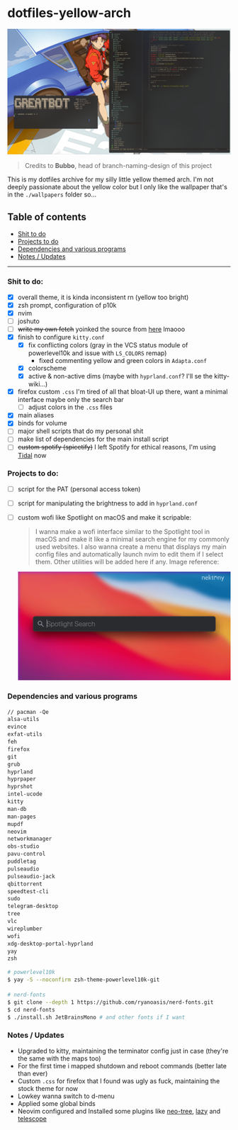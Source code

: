 #   dotfiles-yellow-arch

<img src="https://github.com/greatbot6120/yellowarch/blob/branchino-er-criminale/screenshots/example.png">

> Credits to **Bubbo**, head of branch-naming-design of this project

This is my dotfiles archive for my silly little yellow themed arch. I'm not deeply passionate about the yellow color but I only like the wallpaper that's in the `./wallpapers` folder so...

##  Table of contents

*   [Shit to do](#shit-to-do)
*   [Projects to do](#projects-to-do)
*   [Dependencies and various programs](#dependencies-and-various-programs)
*   [Notes / Updates](#notes-/-updates)

---

###  Shit to do:

- [x] overall theme, it is kinda inconsistent rn (yellow too bright)
- [x] zsh prompt, configuration of p10k
- [x] nvim
- [ ] joshuto  
- [ ] ~~write my own fetch~~ yoinked the source from [here](https://github.com/13-CF/afetch.git) lmaooo
- [x] finish to configure `kitty.conf`
    - [x] fix conflicting colors (gray in the VCS status module of powerlevel10k and issue with `LS_COLORS` remap)   
        *   fixed commenting yellow and green colors in `Adapta.conf`      
    - [x] colorscheme
    - [x] active & non-active dims (maybe with `hyprland.conf`? I'll se the kitty-wiki...)
- [x] firefox custom `.css` I'm tired of all that bloat-UI up there, want a minimal interface maybe only the search bar
    - [ ] adjust colors in the `.css` files 
- [x] main aliases
- [x] binds for volume 
- [ ] major shell scripts that do my personal shit
- [ ] make list of dependencies for the main install script
- [ ] ~~custom spotify (spicetify)~~ I left Spotify for ethical reasons, I'm using [Tidal](https://tidal.com/) now

###  Projects to do:

- [ ] script for the PAT (personal access token)
- [ ] script for manipulating the brightness to add in `hyprland.conf`
- [ ] custom wofi like Spotlight on macOS and make it scripable:
    > I wanna make a wofi interface similar to the Spotlight tool in macOS and make it like a minimal search engine for my commonly used websites. I also wanna create a menu that displays my main config files and automatically launch nvim to edit them if I select them. Other utilities will be added here if any. Image reference:
    
    <img src="https://github.com/greatbot6120/yellowarch/blob/branchino-er-criminale/images/spotlight.png">

###  Dependencies and various programs

```txt
// pacman -Qe
alsa-utils
evince
exfat-utils
feh
firefox
git
grub
hyprland
hyprpaper
hyprshot
intel-ucode
kitty
man-db
man-pages
mupdf
neovim
networkmanager
obs-studio
pavu-control
puddletag
pulseaudio
pulseaudio-jack
qbittorrent
speedtest-cli
sudo
telegram-desktop
tree
vlc
wireplumber
wofi
xdg-desktop-portal-hyprland
yay
zsh
```

```sh
# powerlevel10k
$ yay -S --noconfirm zsh-theme-powerlevel10k-git

# nerd-fonts
$ git clone --depth 1 https://github.com/ryanoasis/nerd-fonts.git
$ cd nerd-fonts
$ ./install.sh JetBrainsMono # and other fonts if I want
```

###  Notes / Updates

*   Upgraded to kitty, maintaining the terminator config just in case (they're the same with the maps too)
*   For the first time i mapped shutdown and reboot commands (better late than ever)
*   Custom `.css` for firefox that I found was ugly as fuck, maintaining the stock theme for now
*   Lowkey wanna switch to d-menu
*   Applied some global binds
*   Neovim configured and Installed some plugins like [neo-tree](https://github.com/nvim-neo-tree/neo-tree.nvim), [lazy](https://github.com/folke/lazy.nvim) and [telescope](https://github.com/nvim-telescope/telescope.nvim)
